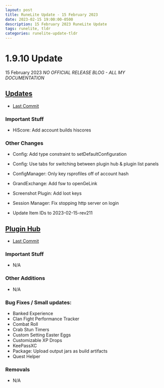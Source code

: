 ```yaml
---
layout: post
title: RuneLite Update - 15 February 2023
date: 2023-02-15 19:00:00-0500
description: 15 February 2023 RuneLite Update
tags: runelite, tldr
categories: runelite-update-tldr
---
```


# 1.9.10 Update
15 February 2023
*NO OFFICIAL RELEASE BLOG - ALL MY DOCUMENTATION*

## [Updates][1]
- [Last Commit][2]

### Important Stuff
- HiScore: Add account builds hiscores

### Other Changes
- Config: Add type constraint to setDefaultConfiguration
- Config: Use tabs for switching between plugin hub & plugin list panels
- ConfigManager: Only key rsprofiles off of account hash
- GrandExchange: Add fsw to openGeLink
- Screenshot Plugin: Add loot keys
- Session Manager: Fix stopping http server on login

- Update Item IDs to 2023-02-15-rev211

## [Plugin Hub][3]
- [Last Commit][4]

### Important Stuff
- N/A

### Other Additions
- N/A

### Bug Fixes / Small updates:
- Banked Experience
- Clan Fight Performance Tracker
- Combat Roll
- Crab Stun Timers
- Custom Setting Easter Eggs
- Customizable XP Drops
- KeePassXC
- Package: Upload output jars as build artifacts
- Quest Helper

### Removals
- N/A

[1]: https://github.com/runelite/runelite/commits/master
[2]: https://github.com/runelite/runelite/commit/e37e842203302d10f02fcccc0f14091352d450b6
[3]: https://github.com/runelite/plugin-hub/commits/master
[4]: https://github.com/runelite/plugin-hub/commit/0cad2b50ab945077f29db25ef916dcaae188d04f